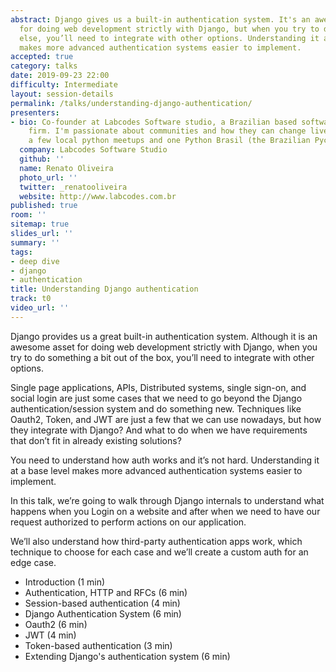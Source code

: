 ```yaml
---
abstract: Django gives us a built-in authentication system. It's an awesome asset
  for doing web development strictly with Django, but when you try to do something
  else, you’ll need to integrate with other options. Understanding it at a base level
  makes more advanced authentication systems easier to implement.
accepted: true
category: talks
date: 2019-09-23 22:00
difficulty: Intermediate
layout: session-details
permalink: /talks/understanding-django-authentication/
presenters:
- bio: Co-founder at Labcodes Software studio, a Brazilian based software development/consulting
    firm. I'm passionate about communities and how they can change lives. I Organized
    a few local python meetups and one Python Brasil (the Brazilian Pycon).
  company: Labcodes Software Studio
  github: ''
  name: Renato Oliveira
  photo_url: ''
  twitter: _renatooliveira
  website: http://www.labcodes.com.br
published: true
room: ''
sitemap: true
slides_url: ''
summary: ''
tags:
- deep dive
- django
- authentication
title: Understanding Django authentication
track: t0
video_url: ''
---
```


Django provides us a great built-in authentication system. Although it is an awesome asset for doing web development strictly with Django, when you try to do something a bit out of the box, you’ll need to integrate with other options.

Single page applications, APIs, Distributed systems, single sign-on, and social login are just some cases that we need to go beyond the Django authentication/session system and do something new. Techniques like Oauth2, Token, and JWT are just a few that we can use nowadays, but how they integrate with Django? And what to do when we have requirements that don’t fit in already existing solutions?

You need to understand how auth works and it’s not hard. Understanding it at a base level makes more advanced authentication systems easier to implement.

In this talk, we’re going to walk through Django internals to understand what happens when you Login on a website and after when we need to have our request authorized to perform actions on our application.

We’ll also understand how third-party authentication apps work, which technique to choose for each case and we’ll create a custom auth for an edge case.


 * Introduction (1 min)
 * Authentication, HTTP and RFCs (6 min)
 * Session-based authentication (4 min)
 * Django Authentication System (6 min)
 * Oauth2 (6 min)
 * JWT (4 min)
 * Token-based authentication (3 min)
 * Extending Django's authentication system (6 min)